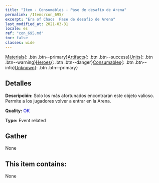 ```yaml
---
title: "Item - Consumables - Pase de desafío de Arena"
permalink: /Items/con_695/
excerpt: "Era of Chaos  Pase de desafío de Arena"
last_modified_at: 2021-03-31
locale: es
ref: "con_695.md"
toc: false
classes: wide
---
```

 [Materials](/es/Items/){: .btn .btn--primary}[Artifacts](/es/Items/Artifacts/){: .btn .btn--success}[Units](/es/Items/Units/){: .btn .btn--warning}[Heroes](/es/Items/Heroes/){: .btn .btn--danger}[Consumables](/es/Items/Consumables/){: .btn .btn--info}[Unknown](/es/Items/Unknown/){: .btn .btn--primary}

## Detalles
 **Descripción:** Solo los más afortunados encontrarán este objeto valioso. Permite a los jugadores volver a entrar en la Arena.

 **Quality:** <span style="color: #0000CD">OK</span>

 **Type:** Event related

## Gather

  None

## This item contains:

  None

